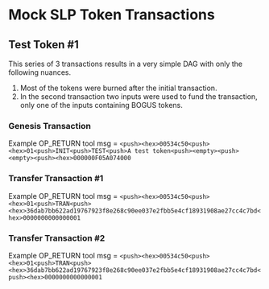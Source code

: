 # Mock SLP Token Transactions

## Test Token #1

This series of 3 transactions results in a very simple DAG with only the following nuances.  
1. Most of the tokens were burned after the initial transaction.  
2. In the second transaction two inputs were used to fund the transaction, only one of the inputs containing BOGUS tokens.

### Genesis Transaction

Example OP_RETURN tool msg = 
`<push><hex>00534c50<push><hex>01<push>INIT<push>TEST<push>A test token<push><empty><push><empty><push><hex>000000F05A074000`

### Transfer Transaction #1

Example OP_RETURN tool msg = `<push><hex>00534c50<push><hex>01<push>TRAN<push><hex>36dab7bb622ad19767923f8e268c90ee037e2fbb5e4cf18931908ae27cc4c7bd<hex>0000000000000001`

### Transfer Transaction #2

Example OP_RETURN tool msg = `<push><hex>00534c50<push><hex>01<push>TRAN<push><hex>36dab7bb622ad19767923f8e268c90ee037e2fbb5e4cf18931908ae27cc4c7bd<push><hex>0000000000000001`
